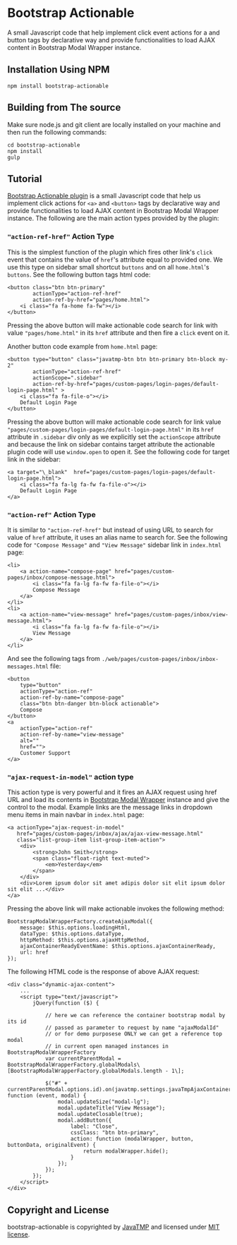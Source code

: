 # Bootstrap Actionable
A small Javascript code that help implement click event actions for a and button tags by declarative way
and provide functionalities to load AJAX content in Bootstrap Modal Wrapper instance.

## Installation Using NPM
```
npm install bootstrap-actionable
```

## Building from The source
Make sure node.js and git client are locally installed on your machine and then run the following commands:
```
cd bootstrap-actionable
npm install
gulp
```
## Tutorial
[Bootstrap Actionable plugin](https://github.com/JavaTMP/bootstrap-actionable) is a small Javascript code that help us implement
click actions for `<a>` and `<button>` tags by declarative way and provide functionalities to load AJAX content in Bootstrap Modal
Wrapper instance. The following are the main action types provided by the plugin:

### `"action-ref-href"` Action Type

This is the simplest function of the plugin which fires other link's `click` event that contains the value of `href`'s attribute equal to provided one. We use this type on sidebar small shortcut `buttons` and on all `home.html`'s `buttons`. See the following button tags html code:
```
<button class="btn btn-primary"
        actionType="action-ref-href"
        action-ref-by-href="pages/home.html">
    <i class="fa fa-home fa-fw"></i>
</button>
```
Pressing the above button will make actionable code search for link with value `"pages/home.html"` in its `href` attribute and then fire a `click` event on it.

Another button code example from `home.html` page:
```
<button type="button" class="javatmp-btn btn btn-primary btn-block my-2"
        actionType="action-ref-href"
        actionScope=".sidebar"
        action-ref-by-href="pages/custom-pages/login-pages/default-login-page.html" >
    <i class="fa fa-file-o"></i>
    Default Login Page
</button>
```
Pressing the above button will make actionable code search for link value `"pages/custom-pages/login-pages/default-login-page.html"` in its `href` attribute in `.sidebar` div only as we explicitly set the `actionScope` attribute and because the link on sidebar contains target attribute the actionable plugin code will use `window.open` to open it. See the following code for target link in the sidebar:
```
<a target="\_blank"  href="pages/custom-pages/login-pages/default-login-page.html">
    <i class="fa fa-lg fa-fw fa-file-o"></i>
    Default Login Page
</a>
```

### `"action-ref"` Action Type
It is similar to `"action-ref-href"` but instead of using URL to search for value of `href` attribute, it uses an alias name to search for. See the following code for `"Compose Message"` and `"View Message"` sidebar link in `index.html` page:
```
<li>
    <a action-name="compose-page" href="pages/custom-pages/inbox/compose-message.html">
        <i class="fa fa-lg fa-fw fa-file-o"></i>
        Compose Message
    </a>
</li>
<li>
    <a action-name="view-message" href="pages/custom-pages/inbox/view-message.html">
        <i class="fa fa-lg fa-fw fa-file-o"></i>
        View Message
    </a>
</li>
```
And see the following tags from `./web/pages/custom-pages/inbox/inbox-messages.html` file:
```
<button
    type="button"
    actionType="action-ref"
    action-ref-by-name="compose-page"
    class="btn btn-danger btn-block actionable">
    Compose
</button>
<a
    actionType="action-ref"
    action-ref-by-name="view-message"
    alt=""
    href="">
    Customer Support
</a>
```

### `"ajax-request-in-model"` action type
This action type is very powerful and it fires an AJAX request using href URL and load its contents in [Bootstrap Modal Wrapper](/pages/javatmp-bootstrap-modal-wrapper "JavaTMP Bootstrap Modal Wrapper Plugin") instance and give the control to the modal. Example links are the message links in dropdown menu items in main navbar in `index.html` page:
```
<a actionType="ajax-request-in-model"
   href="pages/custom-pages/inbox/ajax/ajax-view-message.html"
   class="list-group-item list-group-item-action">
    <div>
        <strong>John Smith</strong>
        <span class="float-right text-muted">
            <em>Yesterday</em>
        </span>
    </div>
    <div>Lorem ipsum dolor sit amet adipis dolor sit elit ipsum dolor sit elit ...</div>
</a>
```
Pressing the above link will make actionable invokes the following method:
```
BootstrapModalWrapperFactory.createAjaxModal({
    message: $this.options.loadingHtml,
    dataType: $this.options.dataType,
    httpMethod: $this.options.ajaxHttpMethod,
    ajaxContainerReadyEventName: $this.options.ajaxContainerReady,
    url: href
});
```
The following HTML code is the response of above AJAX request:
```
<div class="dynamic-ajax-content">
    ...
    <script type="text/javascript">
        jQuery(function ($) {

            // here we can reference the container bootstrap modal by its id
            // passed as parameter to request by name "ajaxModalId"
            // or for demo purposese ONLY we can get a reference top modal
            // in current open managed instances in BootstrapModalWrapperFactory
            var currentParentModal = BootstrapModalWrapperFactory.globalModals\[BootstrapModalWrapperFactory.globalModals.length - 1\];

            $("#" + currentParentModal.options.id).on(javatmp.settings.javaTmpAjaxContainerReady, function (event, modal) {
                modal.updateSize("modal-lg");
                modal.updateTitle("View Message");
                modal.updateClosable(true);
                modal.addButton({
                    label: "Close",
                    cssClass: "btn btn-primary",
                    action: function (modalWrapper, button, buttonData, originalEvent) {
                        return modalWrapper.hide();
                    }
                });
            });
        });
    </script>
</div>
```

## Copyright and License
bootstrap-actionable is copyrighted by [JavaTMP](http://www.javatmp.com) and licensed under [MIT license](https://github.com/JavaTMP/bootstrap-actionable/blob/master/LICENSE).
